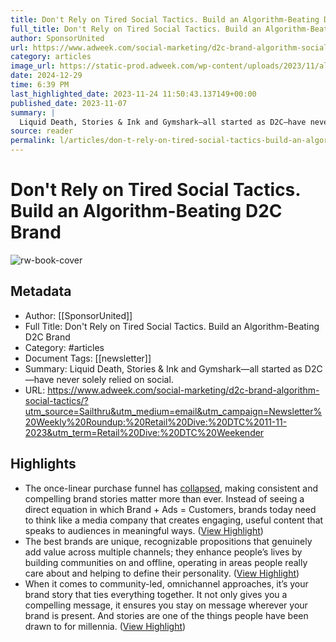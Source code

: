 ```yaml
---
title: Don't Rely on Tired Social Tactics. Build an Algorithm-Beating D2C Brand
full_title: Don't Rely on Tired Social Tactics. Build an Algorithm-Beating D2C Brand
author: SponsorUnited
url: https://www.adweek.com/social-marketing/d2c-brand-algorithm-social-tactics/?utm_source=Sailthru&utm_medium=email&utm_campaign=Newsletter%20Weekly%20Roundup:%20Retail%20Dive:%20DTC%2011-11-2023&utm_term=Retail%20Dive:%20DTC%20Weekender
category: articles
image_url: https://static-prod.adweek.com/wp-content/uploads/2023/11/algorithm-d2c-brand-2023-600x315.jpg
date: 2024-12-29
time: 6:39 PM
last_highlighted_date: 2023-11-24 11:50:43.137149+00:00
published_date: 2023-11-07
summary: |
  Liquid Death, Stories & Ink and Gymshark—all started as D2C—have never solely relied on social.
source: reader
permalink: l/articles/don-t-rely-on-tired-social-tactics-build-an-algorithm-beating-d-2-c-brand
---
```

# Don't Rely on Tired Social Tactics. Build an Algorithm-Beating D2C Brand

![rw-book-cover](https://static-prod.adweek.com/wp-content/uploads/2023/11/algorithm-d2c-brand-2023-600x315.jpg)

## Metadata
- Author: [[SponsorUnited]]
- Full Title: Don't Rely on Tired Social Tactics. Build an Algorithm-Beating D2C Brand
- Category: #articles
- Document Tags: [[newsletter]] 
- Summary: Liquid Death, Stories & Ink and Gymshark—all started as D2C—have never solely relied on social.
- URL: https://www.adweek.com/social-marketing/d2c-brand-algorithm-social-tactics/?utm_source=Sailthru&utm_medium=email&utm_campaign=Newsletter%20Weekly%20Roundup:%20Retail%20Dive:%20DTC%2011-11-2023&utm_term=Retail%20Dive:%20DTC%20Weekender

## Highlights
- The once-linear purchase funnel has [collapsed](https://www.adweek.com/performance-marketing/your-organization-needs-an-updated-revenue-model/), making consistent and compelling brand stories matter more than ever. Instead of seeing a direct equation in which Brand + Ads = Customers, brands today need to think like a media company that creates engaging, useful content that speaks to audiences in meaningful ways. ([View Highlight](https://read.readwise.io/read/01hg0jnja06ejbdj65qetv6gxx))
- The best brands are unique, recognizable propositions that genuinely add value across multiple channels; they enhance people’s lives by building communities on and offline, operating in areas people really care about and helping to define their personality. ([View Highlight](https://read.readwise.io/read/01hg0jjt3ren3b82grpqf1zmxz))
- When it comes to community-led, omnichannel approaches, it’s your brand story that ties everything together. It not only gives you a compelling message, it ensures you stay on message wherever your brand is present. And stories are one of the things people have been drawn to for millennia.
  [](https://adweek.com/brand-marketing/steve-os-latest-gnarly-stunt-a-water-tattoo-for-liquid-death/) ([View Highlight](https://read.readwise.io/read/01hg0jny5yajg8vd8bcvf7hh0a))


